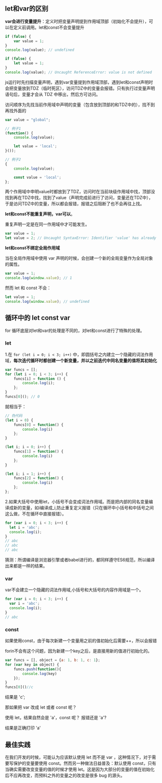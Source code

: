 ## let和var的区别

**var会进行变量提升**：定义时把变量声明提到作用域顶部（初始化不会提升），可以在定义前调用。let和const不会变量提升

```js
if (false) {
    var value = 1;
}
console.log(value); // undefined
```

```js
if (false) {
    let value = 1;
}
console.log(value); // Uncaught ReferenceError: value is not defined
```

js运行时先扫描变量声明，遇到var变量提到作用域顶部，遇到let和const声明时会把变量放到TDZ（临时死区），访问TDZ中的变量会报错。只有执行过变量声明语句后，变量才会从 TDZ 中移出，然后方可访问。

访问顺序为先找当前作用域中声明的变量（包含放到顶部的和TDZ中的），找不到再找外面的

```js
var value = "global";

// 例子1
(function() {
    console.log(value);

    let value = 'local';
}());

// 例子2
{
    console.log(value);

    const value = 'local';
};
```

两个作用域中申明value时都放到了TDZ，访问时在当前块级作用域中找，顶部没找到再在TDZ中找，找到了value（声明完成前进行了访问，变量还在TDZ中），于是访问TDZ中的变量，所以都会报错，报错之后阻断了也不会再往上找。

**let和const不能重复声明，var可以**。

重复声明一定是在同一作用域中才可能发生。

```js
var value = 1;
let value = 2; // Uncaught SyntaxError: Identifier 'value' has already been declared
```

**let和const不绑定全局作用域**

当在全局作用域中使用 var 声明的时候，会创建一个新的全局变量作为全局对象的属性。

```js
var value = 1;
console.log(window.value); // 1
```

然而 let 和 const 不会：

```js
let value = 1;
console.log(window.value); // undefined
```

## 循环中的 let  const  var

for 循环底层对let和var的处理是不同的，对let和const进行了特殊的处理。

### let

1.在 `for (let i = 0; i < 3; i++)` 中，即圆括号之内建立一个隐藏的词法作用域，**每次迭代循环时都创建一个新变量，并以之前迭代中同名变量的值将其初始化**

```js
var funcs = [];
for (let i = 0; i < 3; i++) {
    funcs[i] = function () {
        console.log(i);
    };
}
funcs[0](); // 0
```

就相当于：

```js
// 伪代码
(let i = 0) {
    funcs[0] = function() {
        console.log(i)
    };
}

(let i; i = 0; i++) {
    funcs[1] = function() {
        console.log(i)
    };
}

(let i; i = 1; i++) {
    funcs[2] = function() {
        console.log(i)
    };
};
```

2.如果大括号中使用let，小括号不会变成词法作用域。而是把内部的同名变量编译成新的变量，如i编译成_i,防止重复定义报错（只在循环中小括号和中括号之间这么做，不在循环中直接报错）。

```js
for (var i = 0; i < 3; i++) {
  let i = 'abc';
  console.log(i);
}
// abc
// abc
// abc
```

猜测：所谓编译是浏览器引擎或者babel进行的，都同样遵守ES6规范，所以编译出来都是一样的结果。

### var

var不会建立一个隐藏的词法作用域,小括号和大括号的内容作用域是一个。

```js
for (var i = 0; i < 3; i++) {
  var i = 'abc';
  console.log(i);
}
// abc
```

### const

如果使用const，由于每次新建一个变量用之前的值初始化后需要++，所以会报错

forin不会有这个问题，因为新建一个key之后，是直接用新的值进行初始化的。

```js
var funcs = [], object = {a: 1, b: 1, c: 1};
for (var key in object) {
    funcs.push(function(){
        console.log(key)
    });
}
funcs[0]()//c
```

结果是 'c';

那如果把 var 改成 let 或者 const 呢？

使用 let，结果自然会是 'a'，const 呢？ 报错还是 'a'?

结果是正确打印 'a'

## 最佳实践

在我们开发的时候，可能认为应该默认使用 let 而不是 var ，这种情况下，对于需要写保护的变量要使用 const。然而另一种做法日益普及：默认使用 const，只有当确实需要改变变量的值的时候才使用 let。这是因为大部分的变量的值在初始化后不应再改变，而预料之外的变量之的改变是很多 bug 的源头。